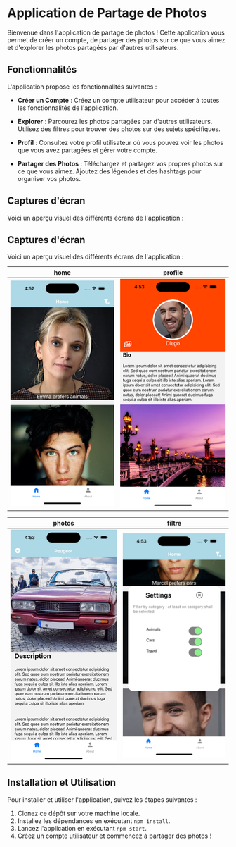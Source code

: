 # Application de Partage de Photos

Bienvenue dans l'application de partage de photos ! Cette application vous permet de créer un compte, de partager des photos sur ce que vous aimez et d'explorer les photos partagées par d'autres utilisateurs.

## Fonctionnalités

L'application propose les fonctionnalités suivantes :

- **Créer un Compte** : Créez un compte utilisateur pour accéder à toutes les fonctionnalités de l'application.

- **Explorer** : Parcourez les photos partagées par d'autres utilisateurs. Utilisez des filtres pour trouver des photos sur des sujets spécifiques.

- **Profil** : Consultez votre profil utilisateur où vous pouvez voir les photos que vous avez partagées et gérer votre compte.

- **Partager des Photos** : Téléchargez et partagez vos propres photos sur ce que vous aimez. Ajoutez des légendes et des hashtags pour organiser vos photos.

## Captures d'écran

Voici un aperçu visuel des différents écrans de l'application :

## Captures d'écran

Voici un aperçu visuel des différents écrans de l'application :

| home | profile |
|:---------:|:------:|
| ![home](images/home.png) | ![profile](images/profile.png) |

| photos | filtre |
|:---------:|:----------:|
| ![photos](images/photos.png) | ![filtre](images/filter.png) |


## Installation et Utilisation

Pour installer et utiliser l'application, suivez les étapes suivantes :

1. Clonez ce dépôt sur votre machine locale.
2. Installez les dépendances en exécutant `npm install`.
3. Lancez l'application en exécutant `npm start`.
4. Créez un compte utilisateur et commencez à partager des photos !

